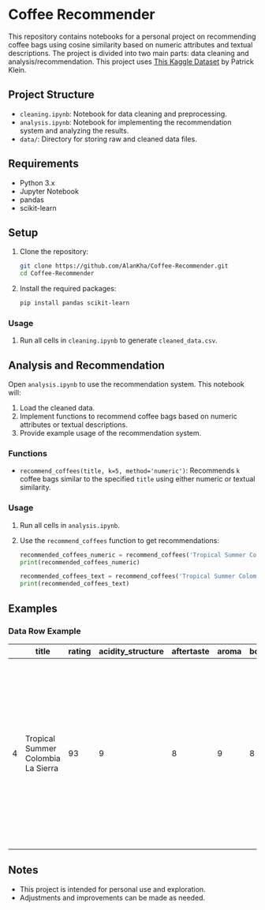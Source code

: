 # Coffee Recommender

This repository contains notebooks for a personal project on recommending coffee bags using cosine similarity based on numeric attributes and textual descriptions. The project is divided into two main parts: data cleaning and analysis/recommendation. This project uses [This Kaggle Dataset](https://www.kaggle.com/datasets/patkle/coffeereviewcom-over-7000-ratings-and-reviews) by Patrick Klein.

## Project Structure

- `cleaning.ipynb`: Notebook for data cleaning and preprocessing.
- `analysis.ipynb`: Notebook for implementing the recommendation system and analyzing the results.
- `data/`: Directory for storing raw and cleaned data files.

## Requirements

- Python 3.x
- Jupyter Notebook
- pandas
- scikit-learn

## Setup

1. Clone the repository:

    ```sh
    git clone https://github.com/AlanKha/Coffee-Recommender.git
    cd Coffee-Recommender
    ```

2. Install the required packages:

    ```sh
    pip install pandas scikit-learn
    ```

### Usage

1. Run all cells in `cleaning.ipynb` to generate `cleaned_data.csv`.

## Analysis and Recommendation

Open `analysis.ipynb` to use the recommendation system. This notebook will:

1. Load the cleaned data.
2. Implement functions to recommend coffee bags based on numeric attributes or textual descriptions.
3. Provide example usage of the recommendation system.

### Functions

- `recommend_coffees(title, k=5, method='numeric')`: Recommends `k` coffee bags similar to the specified `title` using either numeric or textual similarity.

### Usage

1. Run all cells in `analysis.ipynb`.
2. Use the `recommend_coffees` function to get recommendations:

    ```python
    recommended_coffees_numeric = recommend_coffees('Tropical Summer Colombia La Sierra', k=5, method='numeric')
    print(recommended_coffees_numeric)

    recommended_coffees_text = recommend_coffees('Tropical Summer Colombia La Sierra', k=5, method='text')
    print(recommended_coffees_text)
    ```

## Examples

### Data Row Example

|    | title                              | rating | acidity_structure | aftertaste | aroma | body | flavor | with_milk | agtron   | blind_assessment                                                                                                                                                                                                                                  | bottom_line                                                                                          | coffee_origin                         | est_price       | notes                                                                                                                                                                                                                                                                                                                                                                                                                                | review_date   | roast_level   | roaster              | roaster_location       | url                                                                     |
|----|------------------------------------|--------|-------------------|------------|-------|------|--------|-----------|----------|----------------------------------------------------------------------------------------------------------------------------------------------------------------------------------------------------------------------------------------------------|-------------------------------------------------------------------------------------------------------|---------------------------------------|-----------------|-------------------------------------------------------------------------------------------------------------------------------------------------------------------------------------------------------------------------------------------------------------------------------------------------------------------------------------------------------------------------------------------------------------------------------------|--------------|---------------|-----------------------|------------------------|-------------------------------------------------------------------------|
| 4  | Tropical Summer Colombia La Sierra | 93     | 9                 | 8          | 9     | 8    | 9      | nan       | 60/77    | Fruit-driven, crisply chocolaty. Goji berry, dried plum, baking chocolate, amber, narcissus in aroma and cup. Crisply sweet structure with balanced acidity; lightly satiny mouthfeel. Fruit-toned finish supported by notes of baking chocolate. | An experimentally processed Colombia, sweetly fruit-forward with ballast from crisp chocolate notes. | La Sierra, Cauca Department, Colombia | $18.99/8 ounces | Produced by smallholding farmers from trees of the Castillo, Caturra, Pajarito, Tabi and Bourbon varieties of Arabica, and processed by the traditional washed method using species of lactic acid-producing yeast and bacteria during the fermentation step. Merge is a specialty coffee roaster in Harrisonburg, Virginia dedicated to ethical sourcing of high-quality coffees. Visit www.mergecoffeeco.com for more information. | November 2022 | Medium-Light  | Merge Coffee Company | Harrisonburg, Virginia | https://www.coffeereview.com/review/tropical-summer-colombia-la-sierra/ |

## Notes

- This project is intended for personal use and exploration.
- Adjustments and improvements can be made as needed.
